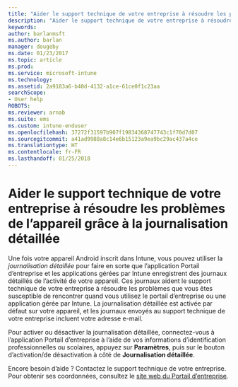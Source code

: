```yaml
---
title: "Aider le support technique de votre entreprise à résoudre les problèmes de l’appareil grâce à la journalisation détaillée | Microsoft Docs"
description: "Aider le support technique de votre entreprise à résoudre les problèmes de l’appareil grâce à la journalisation détaillée"
keywords: 
author: barlanmsft
ms.author: barlan
manager: dougeby
ms.date: 01/23/2017
ms.topic: article
ms.prod: 
ms.service: microsoft-intune
ms.technology: 
ms.assetid: 2a9183a6-b40d-4132-a1ce-61ce0f1c23aa
searchScope:
- User help
ROBOTS: 
ms.reviewer: arnab
ms.suite: ems
ms.custom: intune-enduser
ms.openlocfilehash: 37272f31597b907f19834368747743c1f70d7d07
ms.sourcegitcommit: a41ad9988a8c14e6b15123a9ea9bc29ac437a4ce
ms.translationtype: HT
ms.contentlocale: fr-FR
ms.lasthandoff: 01/25/2018
---
```

# <a name="help-your-company-support-fix-device-issues-with-verbose-logging"></a>Aider le support technique de votre entreprise à résoudre les problèmes de l’appareil grâce à la journalisation détaillée

Une fois votre appareil Android inscrit dans Intune, vous pouvez utiliser la *journalisation détaillée* pour faire en sorte que l’application Portail d’entreprise et les applications gérées par Intune enregistrent des journaux détaillés de l’activité de votre appareil. Ces journaux aident le support technique de votre entreprise à résoudre les problèmes que vous êtes susceptible de rencontrer quand vous utilisez le portail d’entreprise ou une application gérée par Intune. La journalisation détaillée est activée par défaut sur votre appareil, et les journaux envoyés au support technique de votre entreprise incluent votre adresse e-mail.

Pour activer ou désactiver la journalisation détaillée, connectez-vous à l’application Portail d’entreprise à l’aide de vos informations d’identification professionnelles ou scolaires, appuyez sur **Paramètres**, puis sur le bouton d’activation/de désactivation à côté de **Journalisation détaillée**.

Encore besoin d’aide ? Contactez le support technique de votre entreprise. Pour obtenir ses coordonnées, consultez le [site web du Portail d’entreprise](https://portal.manage.microsoft.com#HelpDeskDialog).
